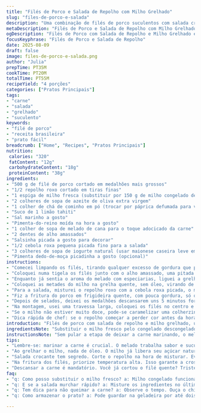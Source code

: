 ```yaml
---
title: "Filés de Porco e Salada de Repolho com Milho Grelhado"
slug: "files-de-porco-e-salada"
description: "Uma combinação de filés de porco suculentos com salada crocante de repolho e milho fresco grelhado, tudo com toque especial e mudanças nos ingredientes para fugir do básico. A carne ganha sabor e textura na frigideira, enquanto o milho carameliza, solta cheiro e dá toque adocicado no prato. O repolho traz crocância e frescor, equilibrando o conjunto. Levando em conta ajustes nos tempos, texturas, e substituições práticas, o prato serve quatro pessoas, valendo-se de técnicas simples e observação sensorial para resultado consistente."
metaDescription: "Filés de Porco e Salada de Repolho com Milho Grelhado combina sabores únicos e texturas incríveis; aprenda a fazer essa receita deliciosa."
ogDescription: "Filés de Porco com Salada de Repolho e Milho Grelhado é uma receita saborosa que traz frescor e crocância; venha descobrir o preparo."
focusKeyphrase: "Filés de Porco e Salada de Repolho"
date: 2025-08-09
draft: false
image: files-de-porco-e-salada.png
author: "Julia"
prepTime: PT35M
cookTime: PT20M
totalTime: PT55M
recipeYield: "4 porções"
categories: ["Pratos Principais"]
tags:
- "carne"
- "salada"
- "grelhado"
- "suculento"
keywords:
- "filé de porco"
- "receita brasileira"
- "prato fácil"
breadcrumb: ["Home", "Recipes", "Pratos Principais"]
nutrition: 
 calories: "320"
 fatContent: "12g"
 carbohydrateContent: "18g"
 proteinContent: "38g"
ingredients:
- "500 g de filé de porco cortado em medalhões mais grossos"
- "1/2 repolho roxo cortado em tiras finas"
- "1 espiga de milho fresca (substituir por 150 g de milho congelado descongelado, se inacessível)"
- "2 colheres de sopa de azeite de oliva extra virgem"
- "1 colher de chá de cominho em pó (trocar por páprica defumada para variar)"
- "Suco de 1 limão tahiti"
- "Sal marinho a gosto"
- "Pimenta-do-reino moída na hora a gosto"
- "1 colher de sopa de melado de cana para o toque adocicado da carne"
- "2 dentes de alho amassados"
- "Salsinha picada a gosto para decorar"
- "1/2 cebola roxa pequena picada fino para a salada"
- "3 colheres de sopa de iogurte natural (usar maionese caseira leve em emergência)"
- "Pimenta dedo-de-moça picadinha a gosto (opcional)"
instructions:
- "Comecei limpando os filés, tirando qualquer excesso de gordura que pode queimar e amargar o sabor. Se usar medalhões mais grossos, a carne fica mais suculenta, evite fritar demais ou fica seca e dura."
- "Coloquei numa tigela os filés junto com o alho amassado, uma pitada de sal marinho e pimenta do reino, cominho em pó (troquei por páprica defumada aqui) e o melado de cana. Misturei bem e deixei marinando uns 20 minutos, mas poderia ser até 30 sem perder nada."
- "Enquanto já sentia o aroma do melado com especiarias, liguei a grelha (pode ser frigideira antiaderente, mas ter um grill faz diferença pelo sabor). Retirei as folhas do milho, limpei bem com pano úmido e cortei a espiga ao meio; aqui também pode usar milho congelado, descongela na tigela com água morna rápido."
- "Coloquei as metades do milho na grelha quente, sem óleo, virando de vez em quando. Quando apareceu aquelas pintinhas douradas, com cheiro caramelizado, tirei e deixei esfriar um pouco para cortar os grãos com a faca."
- "Para a salada, misturei o repolho roxo com a cebola roxa picada, o milho grelhado que agora tinha textura crocante e cor vibrante, e temperei com azeite, limão e o iogurte natural. Atenção para não exagerar no limão, porque o repolho pode murchar demais rápido e perder crocância."
- "Fiz a fritura do porco em frigideira quente, com pouca gordura, só o suficiente para não grudar e conseguir aquela crostinha firme e dourada. O som da carne selando é indicação clara que está no ponto para virar, uns 3 a 4 minutos de cada lado dependendo da espessura."
- "Depois de selados, deixei os medalhões descansarem uns 5 minutos fora do fogo, para os sucos se redistribuírem dentro da carne; já notei no passado que cortar direto da frigideira faz o suco escorrer e tudo fica seco e sem graça."
- "Na montagem, usei uma travessa larga, coloquei os filés no centro e espalhei a salada de repolho com milho ao redor, polvilhei salsinha fresca e um toque de pimenta dedo-de-moça picadinha por cima para aquele toque de frescor picante."
- "Se o milho não estiver muito doce, pode-se caramelizar uma colherzinha de açúcar mascavo na frigideira e jogar por cima, ou um fio extra de melado, para balancear o prato."
- "Dica rápida de chef: se o repolho começar a perder cor antes da hora, lave em água gelada e escorra direto; isso ajuda a manter aquela crocância que marca presença no prato."
introduction: "Filés de porco com salada de repolho e milho grelhado, uma combinação que aprendi a refinar com o tempo. A carne, um pouco grossa para manter suculência, ganha tempero adocicado e especiarias que realçam a textura ao selar. O milho, além de cor, traz um aroma tostado que joga no contraste do frescor do repolho roxo, que exige manejo cuidadoso para não perder crocância. Prefiro essa versão com iogurte natural na salada, dá equilíbrio. Claro, a gente mexe tempo e ingredientes conforme o que tem em casa, porque cozinha real é assim – improvisar e observar sinais, não seguir tabela direitinho."
ingredientsNote: "Substituir o milho fresco pelo congelado descongelado funciona bem se a espiga estiver fora de temporada ou falta tempo para ir ao mercado. O iogurte na salada pode virar maionese caseira leve, mas cuidado com o excesso para não deixar tudo pesado. A especiaria escolhida impacta no aroma, cominho é mais terroso, páprica defumada traz um leve sabor de churrasco, experimente ambas em diferentes rodadas. Melado ou mel de engenho adicionam uma camada de sabor e ajudam na caramelização da carne, mas açúcar mascavo vai bem se faltar. No geral, escolhas práticas que preservam personalidade sem dificultar."
instructionsNote: "Sem pular a etapa de deixar a carne marinando, o melado penetra e cria camada extra no sabor. Observar o som da fritura é melhor que cronometrar, ele é indicador que chegou hora de virar. O descanso pós-fritura é mandatório, eu vejo muita gente ferrar a carne cortando quente e perdendo o suco. Ao grelhar o milho, não use óleo a não ser que queira um efeito servido, o natural do milho é suficiente para caramelizar. Na salada, não misture o limão e o iogurte muito cedo, o repolho pode desidratar rápido demais, besteira comum que já fiz várias vezes. Por fim, os temperos frescos, a pimenta dedo-de-moça ou a salsinha, entram só na finalização, pra não perder identidade nem textura."
tips:
- "Lembre-se: marinar a carne é crucial. O melado trabalha sabor e suculência. Marinada sem pressa é a chave. Preste atenção nos aromas. Eles anunciam a hora de grelhar."
- "Ao grelhar o milho, nada de óleo. O milho já libera seu açúcar natural. Carameliza e realça o gosto. Grelha em fogo médio pra não queimar. Pinta de dourado é tudo."
- "Salada crocante tem segredo. Corte o repolho na hora de misturar. Evita que murche. O limão, deve ser na medida; exagerar aqui e tudo vira mush. Fique de olho."
- "Na fritura dos filés, priorize temperatura alta. Isso garante a crosta perfeita. Sons da fritura são sinais. Se ouvir aquele chiado gostoso, é hora de virar."
- "Descansar a carne é mandatório. Você já cortou o filé quente? Tristeza total. O suco escorre, tudo seca. Então, 5 minutos fora do fogo. Assim, a suculência permanece."
faq:
- "q: Como posso substituir o milho fresco? a: Milho congelado funciona bem. Descongele em água morna. Pronto para grelhar. Resultado bem próximo."
- "q: E se a salada murchar rápido? a: Misture os ingredientes no último minuto. Garanta crocância até a hora de servir. Cuidado com o limão em excesso."
- "q: Tem dica para não queimar a carne? a: Observe o tempo. Ouça o chiado. Se começar a soltar fumaça, está na hora de virar. Fogo muito alto, é problema."
- "q: Como armazenar o prato? a: Pode guardar na geladeira por até dois dias. Filés reaqueça na frigideira. Evita que fiquem secos. Salada, prefira fazer na hora."

---
```

